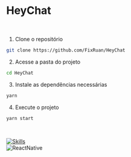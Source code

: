 # HeyChat
<br>

1. Clone o repositório

```bash
git clone https://github.com/FixRuan/HeyChat
```

2. Acesse a pasta do projeto

```bash
cd HeyChat
```

3. Instale as dependências necessárias

```bash
yarn
```

4. Execute o projeto

```bash
yarn start
```

</br>


[![Skills](https://skillicons.dev/icons?i=react,typescript,firebase)](https://skillicons.dev)
<br>
<img  align="center" alt="ReactNative" src="https://img.shields.io/badge/React_Native-20232A?style=for-the-badge&logo=react&logoColor=61DAFB"/>

